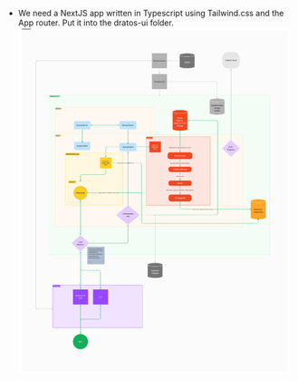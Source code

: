 - We need a NextJS app written in Typescript using Tailwind.css and the App router.  Put it into the dratos-ui folder.  ![alt text](image.png)
